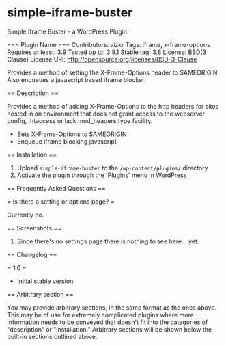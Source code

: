 simple-iframe-buster
===================

Simple Iframe Buster - a WordPress Plugin

=== Plugin Name ===
Contributors: vizkr
Tags: iframe, x-frame-options
Requires at least: 3.9
Tested up to: 3.9.1
Stable tag: 3.8
License: BSD(3 Clause)
License URI: http://opensource.org/licenses/BSD-3-Clause

Provides a method of setting the X-Frame-Options header to SAMEORIGIN. Also enqueues a javascript based iframe blocker.

== Description ==

Provides a method of adding X-Frame-Options to the http headers for sites hosted in an environment that does not grant access to 
the webserver config, .htaccess or lack mod_headers type facility.

+ Sets X-Frame-Options to SAMEORIGIN
+ Enqueue iframe blocking javascript

== Installation ==

1. Upload `simple-iframe-buster` to the `/wp-content/plugins/` directory
2. Activate the plugin through the 'Plugins' menu in WordPress

== Frequently Asked Questions ==

= Is there a setting or options page? =

Currently no.

== Screenshots ==

1. Since there's no settings page there is nothing to see here... yet. 

== Changelog ==

= 1.0 =
* Initial stable version.

== Arbitrary section ==

You may provide arbitrary sections, in the same format as the ones above.  This may be of use for extremely 
complicated
plugins where more information needs to be conveyed that doesn't fit into the categories of "description" or
"installation."  Arbitrary sections will be shown below the built-in sections outlined above.



